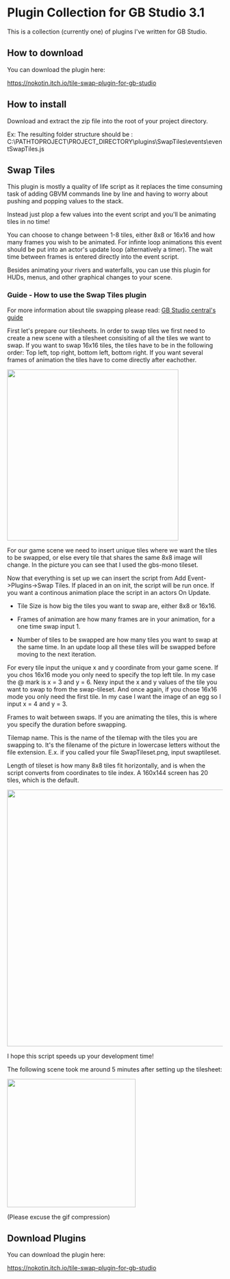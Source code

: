 # Plugin Collection for GB Studio 3.1

This is a collection (currently one) of plugins I've written for GB Studio.

## How to download

You can download the plugin here:

https://nokotin.itch.io/tile-swap-plugin-for-gb-studio


## How to install

Download and extract the zip file into the root of your project directory.

Ex:
The resulting folder structure should be : C:\PATHTOPROJECT\PROJECT_DIRECTORY\plugins\SwapTiles\events\eventSwapTiles.js

## Swap Tiles

This plugin is mostly a quality of life script as it replaces the time consuming task of adding GBVM commands line by line and having to worry about pushing and popping values to the stack. 

Instead just plop a few values into the event script and you'll be animating tiles in no time!

You can choose to change between 1-8 tiles, either 8x8 or 16x16 and how many frames you wish to be animated.
For infinte loop animations this event should be put into an actor's update loop (alternatively a timer). The wait time between frames is entered directly into the event script.

Besides animating your rivers and waterfalls, you can use this plugin for HUDs, menus, and other graphical changes to your scene.

### Guide - How to use the Swap Tiles plugin 

For more information about tile swapping please read: [GB Studio central's guide](https://gbstudiocentral.com/tips/animating-background-tiles-3-1/) 

First let's prepare our tilesheets. In order to swap tiles we first need to create a new scene with a tilesheet consisiting of all the tiles we want to swap. If you want to swap 16x16 tiles, the tiles have to be in the following order: Top left, top right, bottom left, bottom right. If you want several frames of animation the tiles have to come directly after eachother.

<img src="https://github.com/fredrikofstad/GBStudioPlugins/blob/master/res/preperation.png?raw=true" width="400">

For our game scene we need to insert unique tiles where we want the tiles to be swapped, or else every tile that shares the same 8x8 image will change. In the picture you can see that I used the gbs-mono tileset.

Now that everything is set up we can insert the script from Add Event->Plugins->Swap Tiles. If placed in an on init, the script will be run once. If you want a continous animation place the script in an actors On Update.

- Tile Size is how big the tiles you want to swap are, either 8x8 or 16x16.

- Frames of animation are how many frames are in your animation, for a one time swap input 1.

- Number of tiles to be swapped are how many tiles you want to swap at the same time. In an update loop all these tiles will be swapped before moving to the next iteration.

For every tile input the unique x and y coordinate from your game scene. If you chos 16x16 mode you only need to specify the top left tile. In my case the @ mark is x = 3 and y = 6. 
Nexy input the x and y values of the tile you want to swap to from the swap-tileset. And once again, if you chose 16x16 mode you only need the first tile. In my case I want the image of an egg so I input x = 4 and y = 3.

Frames to wait between swaps. If you are animating the tiles, this is where you specify the duration before swapping.

Tilemap name. This is the name of the tilemap with the tiles you are swapping to. It's the filename of the picture in lowercase letters without the file extension. E.x. if you called your file SwapTileset.png, input swaptileset.

Length of tileset is how many 8x8 tiles fit horizontally, and is when the script converts from coordinates to tile index. A 160x144 screen has 20 tiles, which is the default.


<img src="https://github.com/fredrikofstad/GBStudioPlugins/blob/master/res/result.png?raw=true" width="600">



I hope this script speeds up your development time!

The following scene took me around 5 minutes after setting up the tilesheet:

<img src="https://github.com/fredrikofstad/GBStudioPlugins/blob/master/res/animated.gif?raw=true" width="300">

(Please excuse the gif compression)




## Download Plugins

You can download the plugin here:

https://nokotin.itch.io/tile-swap-plugin-for-gb-studio

